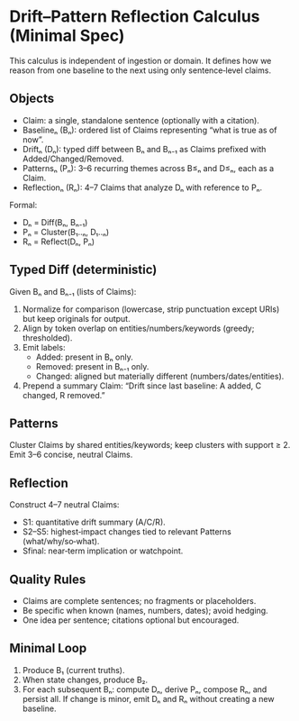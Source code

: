 # Drift–Pattern Reflection Calculus (Minimal Spec)

This calculus is independent of ingestion or domain. It defines how we reason from one baseline to the next using only sentence‑level claims.

## Objects

- Claim: a single, standalone sentence (optionally with a citation).
- Baselineₙ (Bₙ): ordered list of Claims representing “what is true as of now”.
- Driftₙ (Dₙ): typed diff between Bₙ and Bₙ₋₁ as Claims prefixed with Added/Changed/Removed.
- Patternsₙ (Pₙ): 3–6 recurring themes across B≤ₙ and D≤ₙ, each as a Claim.
- Reflectionₙ (Rₙ): 4–7 Claims that analyze Dₙ with reference to Pₙ.

Formal:
- Dₙ = Diff(Bₙ, Bₙ₋₁)
- Pₙ = Cluster(B₁..ₙ, D₁..ₙ)
- Rₙ = Reflect(Dₙ, Pₙ)

## Typed Diff (deterministic)

Given Bₙ and Bₙ₋₁ (lists of Claims):
1) Normalize for comparison (lowercase, strip punctuation except URIs) but keep originals for output.
2) Align by token overlap on entities/numbers/keywords (greedy; thresholded).
3) Emit labels:
   - Added: present in Bₙ only.
   - Removed: present in Bₙ₋₁ only.
   - Changed: aligned but materially different (numbers/dates/entities).
4) Prepend a summary Claim: “Drift since last baseline: A added, C changed, R removed.”

## Patterns

Cluster Claims by shared entities/keywords; keep clusters with support ≥ 2. Emit 3–6 concise, neutral Claims.

## Reflection

Construct 4–7 neutral Claims:
- S1: quantitative drift summary (A/C/R).
- S2–S5: highest‑impact changes tied to relevant Patterns (what/why/so‑what).
- Sfinal: near‑term implication or watchpoint.

## Quality Rules

- Claims are complete sentences; no fragments or placeholders.
- Be specific when known (names, numbers, dates); avoid hedging.
- One idea per sentence; citations optional but encouraged.

## Minimal Loop

1) Produce B₁ (current truths).
2) When state changes, produce B₂.
3) For each subsequent Bₙ: compute Dₙ, derive Pₙ, compose Rₙ, and persist all. If change is minor, emit Dₙ and Rₙ without creating a new baseline.
